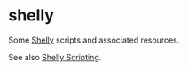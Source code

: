 # shelly

Some [Shelly](https://www.shelly.com/) scripts and associated resources.

See also [Shelly Scripting](https://af3556.github.io/posts/shelly-scripting-part1/).
